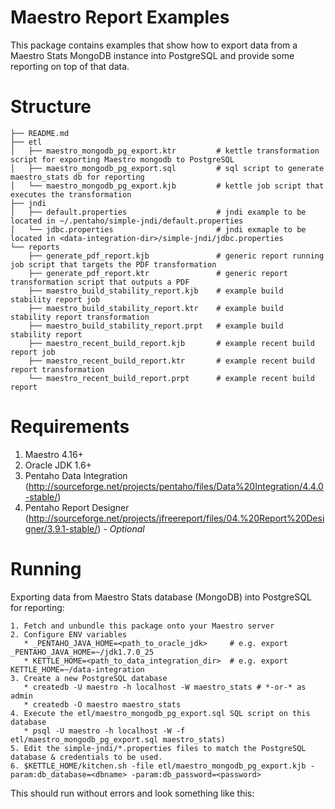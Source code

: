 Maestro Report Examples
=======================

This package contains examples that show how to export data from a Maestro
Stats MongoDB instance into PostgreSQL and provide some reporting on top of
that data.

Structure
=========

    ├── README.md
    ├── etl
    │   ├── maestro_mongodb_pg_export.ktr         # kettle transformation script for exporting Maestro mongodb to PostgreSQL
    │   ├── maestro_mongodb_pg_export.sql         # sql script to generate maestro_stats db for reporting
    │   └── maestro_mongodb_pg_export.kjb         # kettle job script that executes the transformation
    ├── jndi
    │   ├── default.properties                    # jndi example to be located in ~/.pentaho/simple-jndi/default.properties
    │   └── jdbc.properties                       # jndi exmaple to be located in <data-integration-dir>/simple-jndi/jdbc.properties
    └── reports
        ├── generate_pdf_report.kjb               # generic report running job script that targets the PDF transformation
        ├── generate_pdf_report.ktr               # generic report transformation script that outputs a PDF
        ├── maestro_build_stability_report.kjb    # example build stability report job
        ├── maestro_build_stability_report.ktr    # example build stability report transformation
        ├── maestro_build_stability_report.prpt   # example build stability report
        ├── maestro_recent_build_report.kjb       # example recent build report job
        ├── maestro_recent_build_report.ktr       # example recent build report transformation
        └── maestro_recent_build_report.prpt      # example recent build report

Requirements
============

1. Maestro 4.16+
2. Oracle JDK 1.6+
3. Pentaho Data Integration (http://sourceforge.net/projects/pentaho/files/Data%20Integration/4.4.0-stable/)
4. Pentaho Report Designer (http://sourceforge.net/projects/jfreereport/files/04.%20Report%20Designer/3.9.1-stable/) - *_Optional_*

Running
=======

Exporting data from Maestro Stats database (MongoDB) into PostgreSQL for reporting:

    1. Fetch and unbundle this package onto your Maestro server
    2. Configure ENV variables
       * _PENTAHO_JAVA_HOME=<path_to_oracle_jdk>     # e.g. export _PENTAHO_JAVA_HOME=~/jdk1.7.0_25
       * KETTLE_HOME=<path_to_data_integration_dir>  # e.g. export KETTLE_HOME=~/data-integration
    3. Create a new PostgreSQL database
       * createdb -U maestro -h localhost -W maestro_stats # *-or-* as admin
       * createdb -O maestro maestro_stats
    4. Execute the etl/maestro_mongodb_pg_export.sql SQL script on this database
       * psql -U maestro -h localhost -W -f etl/maestro_mongodb_pg_export.sql maestro_stats)
    5. Edit the simple-jndi/*.properties files to match the PostgreSQL database & credentials to be used.
    6. $KETTLE_HOME/kitchen.sh -file etl/maestro_mongodb_pg_export.kjb -param:db_database=<dbname> -param:db_password=<password>

This should run without errors and look something like this:



